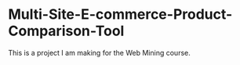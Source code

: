 # Multi-Site-E-commerce-Product-Comparison-Tool
This is a project I am making for the Web Mining course. 
